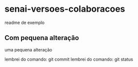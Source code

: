 # senai-versoes-colaboracoes

readme de exemplo

## Com pequena alteração

uma pequena alteração

lembrei do comando: git commit
lembrei do comando: git status
